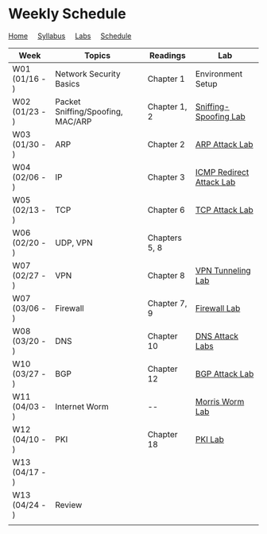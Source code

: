 # Weekly Schedule

[Home](./index.md) &nbsp;&nbsp;&nbsp; [Syllabus](./syllabus.md)  &nbsp;&nbsp;&nbsp; [Labs](./labs.md) &nbsp;&nbsp;&nbsp; [Schedule](./schedule.md)

| Week         | Topics | Readings  |  Lab |  
| ---          | ---    | --- | --- |
|W01 (01/16 - ) | Network Security Basics    | Chapter 1 | Environment Setup |
|W02 (01/23 - ) | Packet Sniffing/Spoofing, MAC/ARP | Chapter 1, 2 | [Sniffing-Spoofing Lab](./labs.md) |
|W03 (01/30 - ) | ARP       | Chapter 2 | [ARP Attack Lab](./labs.md) |
|W04 (02/06 - ) | IP  | Chapter 3 | [ICMP Redirect Attack Lab](./labs.md) |
|W05 (02/13 - ) | TCP | Chapter 6 | [TCP Attack Lab](./labs.md) |
|W06 (02/20 - ) | UDP, VPN | Chapters 5, 8 |  |
|W07 (02/27 - ) | VPN | Chapter 8 | [VPN Tunneling Lab](./labs.md) |
|W07 (03/06 - ) | Firewall | Chapter 7, 9 | [Firewall Lab](./labs.md) |
|W08 (03/20 - ) | DNS | Chapter 10 | [DNS Attack Labs](./labs.md) |
|W10 (03/27 - ) | BGP      | Chapter 12 | [BGP Attack Lab](./labs.md) |
|W11 (04/03 - ) | Internet Worm | -- | [Morris Worm Lab](./labs.md) | 
|W12 (04/10 - ) | PKI | Chapter 18 | [PKI Lab](./labs.md) | 
|W13 (04/17 - ) | | | |
|W13 (04/24 - ) | Review | | |
|||||
